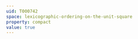 ```yaml
---
uid: T000742
space: lexicographic-ordering-on-the-unit-square
property: compact
value: true
---
```

